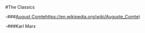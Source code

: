 #The Classics

  -###[August Comte](https://en.wikipedia.org/wiki/Auguste_Comte)https://en.wikipedia.org/wiki/Auguste_Comte)
  
  -###Karl Marx
